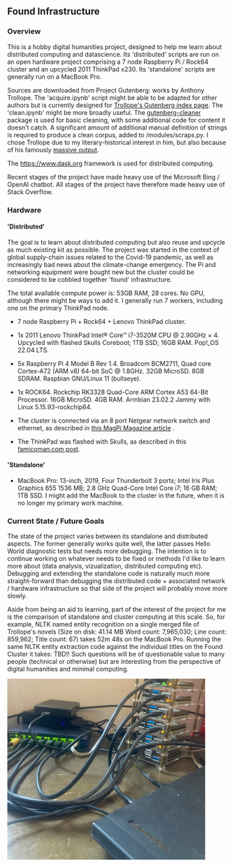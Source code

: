 ## Found Infrastructure

### Overview 
This is a hobby digital humanities project, designed to help me learn about distributed computing and datascience. Its 'distributed' scripts are run on an open hardware project comprising a 7 node Raspberry Pi / Rock64 cluster and an upcycled 2011 ThinkPad x230. Its 'standalone' scripts are generally run on a MacBook Pro.

Sources are downloaded from Project Gutenberg: works by Anthony Trollope. The 'acquire.ipynb' script might be able to be adapted for other authors but is currently designed for <a href="https://www.gutenberg.org/files/58383/58383-h/58383-h">Trollope's Gutenberg index page</a>. The 'clean.ipynb' might be more broadly useful. The <a href="https://pypi.org/project/gutenberg-cleaner/">gutenberg-cleaner</a> package is used for basic cleaning, with some additional code for content it doesn't catch. A significant amount of additional manual definition of strings is required to produce a clean corpus, added to /modules/scraps.py. I chose Trollope due to my literary-historical interest in him, but also because of his famously <a href="https://trollopesociety.org/trollope/his-writing/">massive output</a>. 

The https://www.dask.org framework is used for distributed computing. 

Recent stages of the project have made heavy use of the Microsoft Bing / OpenAI chatbot. All stages of the project have therefore made heavy use of Stack Overflow.

### Hardware
#### 'Distributed' 
The goal is to learn about distributed computing but also reuse and upcycle as much existing kit as possible. The project was started in the context of global supply-chain issues related to the Covid-19 pandemic, as well as increasingly bad news about the climate-change emergency. The Pi and networking equipment were bought new but the cluster could be considered to be cobbled together 'found' infrastructure. 

The total available compute power is: 53GB RAM, 28 cores. No GPU, although there might be ways to add it. I generally run 7 workers, including one on the primary ThinkPad node.

- 7 node Raspberry Pi + Rock64 + Lenovo ThinkPad cluster.
- 1x 2011 Lenovo ThinkPad Intel® Core™ i7-3520M CPU @ 2.90GHz × 4. Upcycled with flashed Skulls Coreboot; 1TB SSD; 16GB RAM. Pop!_OS 22.04 LTS.
- 5x Raspberry Pi 4 Model B Rev 1.4. Broadcom BCM2711, Quad core Cortex-A72 (ARM v8) 64-bit SoC @ 1.8GHz. 32GB MicroSD. 8GB SDRAM. Raspbian GNU/Linux 11 (bullseye).
- 1x ROCK64. Rockchip RK3328 Quad-Core ARM Cortex A53 64-Bit Processor. 16GB MicroSD. 4GB RAM. Armbian 23.02.2 Jammy with Linux 5.15.93-rockchip64.

- The cluster is connected via  an 8 port Netgear network switch and ethernet, as described in <a href="https://magpi.raspberrypi.com/articles/build-a-raspberry-pi-cluster-computer">this MagPi Magazine article</a> .
- The ThinkPad was flashed with Skulls, as described in this <a href="https://famicoman.com/2020/07/30/corebooting-the-thinkpad-x230-with-skulls">famicoman.com post</a>.

#### 'Standalone' 
- MacBook Pro: 13-inch, 2019, Four Thunderbolt 3 ports; Intel Iris Plus Graphics 655 1536 MB; 2.8 GHz Quad-Core Intel Core i7; 16 GB RAM; 1TB SSD. I might add the MacBook to the cluster in the future, when it is no longer my primary work machine.

### Current State / Future Goals
The state of the project varies between its standalone and distributed aspects. The former generally works quite well, the latter passes Hello World diagnostic tests but needs more debugging. The intention is to continue working on whatever needs to be fixed or methods I'd like to learn more about (data analysis, vizualization, distributed computing etc). Debugging and extending the standalone code is naturally much more straight-forward than debugging the distributed code + associated network / hardware infrastructure so that side of the project will probably move more slowly. 

Aside from being an aid to learning, part of the interest of the project for me is the comparison of standalone and cluster computing at this scale. So, for example, NLTK named entity recognition on a single merged file of Trollope's novels (Size on disk: 41.14 MB Word count: 7,965,030; Line count: 859,962; Title count: 67) takes 52m 48s on the MacBook Pro. Running the same NLTK entity extraction code against the individual titles on the Found Cluster it takes: TBD!! Such questions will be of questionable value to many people (technical or otherwise) but are interesting from the perspective of digital humanities and minimal computing.

<img src="assets/found_cluster.jpg" alt="Photo of Raspberry Pi cluster">

